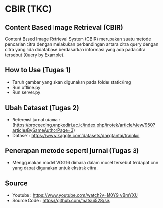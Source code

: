 # CBIR (TKC)
## Content Based  Image Retrieval (CBIR)
 Content Based Image Retrieval System (CBIR) merupakan suatu metode pencarian citra dengan melakukan perbandingan antara citra query dengan citra yang ada didatabase berdasarkan informasi yang ada pada citra tersebut (Query by Example). 
 
 ## How to Use (Tugas 1)
 - Taruh gambar yang akan digunakan pada folder static/img
 - Run offline.py
 - Run server.py
 
 
 ## Ubah Dataset (Tugas 2)
 - Referensi jurnal utama : (https://proceeding.unpkediri.ac.id/index.php/inotek/article/view/950?articlesBySameAuthorPage=3)
 - Dataset : https://www.kaggle.com/datasets/dangtantai/trainkoi

 ## Penerapan metode seperti jurnal (Tugas 3)
 - Menggunakan model VGG16 dimana dalam model tersebut terdapat cnn yang dapat digunakan untuk ekstrak citra.
 
 ## Source
 - Youtube : https://www.youtube.com/watch?v=M0Y9_vBmYXU
 - Source Code : https://github.com/matsui528/sis

